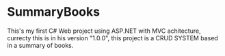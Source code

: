 # SummaryBooks

This's my first C# Web project using ASP.NET with MVC achitecture, currecty this is in his version "1.0.0",
this project is a CRUD SYSTEM based in a summary of books.  